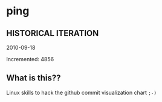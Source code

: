 # ping

## HISTORICAL ITERATION
2010-09-18

Incremented: 4856

## What is this?? 
Linux skills to hack the github commit visualization chart `;-)`

